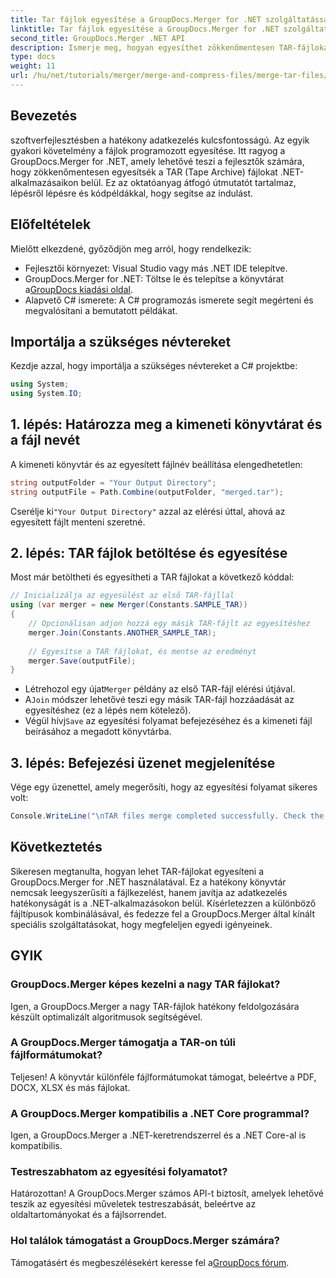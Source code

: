 ```yaml
---
title: Tar fájlok egyesítése a GroupDocs.Merger for .NET szolgáltatással
linktitle: Tar fájlok egyesítése a GroupDocs.Merger for .NET szolgáltatással
second_title: GroupDocs.Merger .NET API
description: Ismerje meg, hogyan egyesíthet zökkenőmentesen TAR-fájlokat .NET-alkalmazásaiban a GroupDocs.Merger segítségével. Ez az oktatóanyag átfogó, lépésenkénti megközelítést kínál kódpéldával kiegészítve.
type: docs
weight: 11
url: /hu/net/tutorials/merger/merge-and-compress-files/merge-tar-files/
---
```

## Bevezetés

szoftverfejlesztésben a hatékony adatkezelés kulcsfontosságú. Az egyik gyakori követelmény a fájlok programozott egyesítése. Itt ragyog a GroupDocs.Merger for .NET, amely lehetővé teszi a fejlesztők számára, hogy zökkenőmentesen egyesítsék a TAR (Tape Archive) fájlokat .NET-alkalmazásaikon belül. Ez az oktatóanyag átfogó útmutatót tartalmaz, lépésről lépésre és kódpéldákkal, hogy segítse az indulást.

## Előfeltételek

Mielőtt elkezdené, győződjön meg arról, hogy rendelkezik:

- Fejlesztői környezet: Visual Studio vagy más .NET IDE telepítve.
-  GroupDocs.Merger for .NET: Töltse le és telepítse a könyvtárat a[GroupDocs kiadási oldal](https://releases.groupdocs.com/merger/net/).
- Alapvető C# ismerete: A C# programozás ismerete segít megérteni és megvalósítani a bemutatott példákat.

## Importálja a szükséges névtereket

Kezdje azzal, hogy importálja a szükséges névtereket a C# projektbe:

```csharp
using System;
using System.IO;
```

## 1. lépés: Határozza meg a kimeneti könyvtárat és a fájl nevét

A kimeneti könyvtár és az egyesített fájlnév beállítása elengedhetetlen:

```csharp
string outputFolder = "Your Output Directory";
string outputFile = Path.Combine(outputFolder, "merged.tar");
```

 Cserélje ki`"Your Output Directory"` azzal az elérési úttal, ahová az egyesített fájlt menteni szeretné.

## 2. lépés: TAR fájlok betöltése és egyesítése

Most már betöltheti és egyesítheti a TAR fájlokat a következő kóddal:

```csharp
// Inicializálja az egyesülést az első TAR-fájllal
using (var merger = new Merger(Constants.SAMPLE_TAR))
{
    // Opcionálisan adjon hozzá egy másik TAR-fájlt az egyesítéshez
    merger.Join(Constants.ANOTHER_SAMPLE_TAR);
    
    // Egyesítse a TAR fájlokat, és mentse az eredményt
    merger.Save(outputFile);
}
```

-  Létrehozol egy újat`Merger` példány az első TAR-fájl elérési útjával.
-  A`Join` módszer lehetővé teszi egy másik TAR-fájl hozzáadását az egyesítéshez (ez a lépés nem kötelező).
-  Végül hívj`Save` az egyesítési folyamat befejezéséhez és a kimeneti fájl beírásához a megadott könyvtárba.

## 3. lépés: Befejezési üzenet megjelenítése

Vége egy üzenettel, amely megerősíti, hogy az egyesítési folyamat sikeres volt:

```csharp
Console.WriteLine("\nTAR files merge completed successfully. Check the output in {0}", outputFolder);
```

## Következtetés

Sikeresen megtanulta, hogyan lehet TAR-fájlokat egyesíteni a GroupDocs.Merger for .NET használatával. Ez a hatékony könyvtár nemcsak leegyszerűsíti a fájlkezelést, hanem javítja az adatkezelés hatékonyságát is a .NET-alkalmazásokon belül. Kísérletezzen a különböző fájltípusok kombinálásával, és fedezze fel a GroupDocs.Merger által kínált speciális szolgáltatásokat, hogy megfeleljen egyedi igényeinek.

## GYIK

### GroupDocs.Merger képes kezelni a nagy TAR fájlokat?
Igen, a GroupDocs.Merger a nagy TAR-fájlok hatékony feldolgozására készült optimalizált algoritmusok segítségével.

### A GroupDocs.Merger támogatja a TAR-on túli fájlformátumokat?
Teljesen! A könyvtár különféle fájlformátumokat támogat, beleértve a PDF, DOCX, XLSX és más fájlokat.

### A GroupDocs.Merger kompatibilis a .NET Core programmal?
Igen, a GroupDocs.Merger a .NET-keretrendszerrel és a .NET Core-al is kompatibilis.

### Testreszabhatom az egyesítési folyamatot?
Határozottan! A GroupDocs.Merger számos API-t biztosít, amelyek lehetővé teszik az egyesítési műveletek testreszabását, beleértve az oldaltartományokat és a fájlsorrendet.

### Hol találok támogatást a GroupDocs.Merger számára?
 Támogatásért és megbeszélésekért keresse fel a[GroupDocs fórum](https://forum.groupdocs.com/c/merger/32).